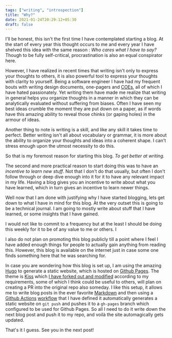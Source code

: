 ```yaml
---
tags: ["writing", "introspection"]
title: "Why?"
date: 2021-01-24T20:29:12+05:30
draft: false
---
```


I'll be honest, this isn't the first time I have contemplated starting a blog. At the start of every year this thought
occurs to me and every year I have shelved this idea with the same reason : *Who cares what I have to say?* Though to be
fully self-critical, procrastination is also an equal conspirator here.

However, I have realized in recent times that writing isn't only to express your thoughts to others, it is also powerful
tool to express your thoughts with clarity to yourself. Being a software engineer I have had my frequent bouts with
writing design documents, one-pagers and [COEs](https://wa.aws.amazon.com/wat.concept.coe.en.html), all of which I have
hated passionately. Yet writing them have made me realize that writing in general helps you organize thoughts in a
manner in which they can be analytically evaluated without suffering from biases. Often I have seen my best ideas
crumble the moment they are put down on a paper, as if words have this amazing ability to reveal those chinks (or gaping
holes) in the armour of ideas.

Another thing to note is writing is a skill, and like any skill it takes time to perfect. Better writing isn't all about
vocabulary or grammar, it is more about the ability to organize your thoughts and ideas into a coherent shape. I can't
stress enough upon the utmost necessity to do this.

So that is my foremost reason for starting this blog. *To get better at writing.*

The second and more practical reason to start doing this was to have an *incentive to learn new stuff*. Not that I don't
do that usually, but often I don't follow through or deep dive enough into it for it to have any relevant impact in my
life. Having a blog gives you an incentive to write about what you have learned, which in turn gives an incentive to
learn newer things.

Well now that I am done with justifying why I have started blogging, lets get down to what I have in mind for this blog.
At the very outset this is going to be a technical journal. I am going to mostly write about stuff that I have learned,
or some insights that I have gained.

I would not like to commit to a frequency but at the least I should be doing this weekly for it to be of any value to me
or others. I

I also do not plan on promoting this blog publicly till a point where I feel I have added enough things for people to
actually gain anything from reading this. However, this blog is available on the internet just in case some one finds
something here that he was searching for.

In case you are wondering how this blog is set up, I am using the amazing [Hugo](https://gohugo.io/) to generate a
static website, which is hosted on [Github Pages](https://pages.github.com/). The theme
is [Kiss](https://themes.gohugo.io/kiss/)
which [I have forked out and modified](https://github.com/adwsingh/kiss/tree/personal) according to my requirements,
some of which I think could be useful to others, will plan on creating a PR into the original repo also someday. I like
this setup, it allows me to write blog posts in the ever favorite [Markdown](https://www.markdownguide.org/) and then
using
a [Github Actions](https://github.com/features/actions) [workflow](https://github.com/adwsingh/adwsingh.github.io/blob/master/.github/workflows/publish.yml)
that I have defined it automatically generates a static website on `git push` and pushes it to a `gh-pages` branch which
configured to be used for Github Pages. So all I need to do it write down the next blog post and push it to my repo, and
voilà the site automagically gets updated.

That's it I guess. See you in the next post!